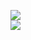 [![](https://img.shields.io/badge/Made%20With-Github%20Spray-lightgrey.svg?style=for-the-badge&logo=github)](https://github.com/Annihil/github-spray#2198)  
[![](https://i.imgur.com/2DrTn0Z.gif)](https://github.com/Annihil/github-spray)